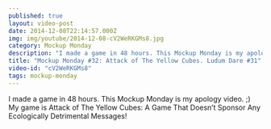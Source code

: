 ```yaml
---
published: true
layout: video-post
date: 2014-12-08T22:14:57.000Z
img: img/youtube/2014-12-08-cV2WeRKGMs8.jpg
category: Mockup Monday
description: "I made a game in 48 hours. This Mockup Monday is my apology video. ;) My game is Attack of The Yellow Cubes: A Game That Doesn’t Sponsor Any Ecologically Detrimental Messages!"
title: "Mockup Monday #32: Attack of The Yellow Cubes. Ludum Dare #31"
video-id: "cV2WeRKGMs8"
tags: mockup-monday
---
```

I made a game in 48 hours. This Mockup Monday is my apology video. ;) My game is Attack of The Yellow Cubes: A Game That Doesn’t Sponsor Any Ecologically Detrimental Messages!
